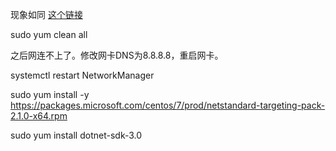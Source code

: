 现象如同 [这个链接](https://github.com/dotnet/core/issues/3853)

sudo yum clean all

之后网连不上了。修改网卡DNS为8.8.8.8，重启网卡。

systemctl restart NetworkManager

sudo yum install -y https://packages.microsoft.com/centos/7/prod/netstandard-targeting-pack-2.1.0-x64.rpm

sudo yum install dotnet-sdk-3.0
